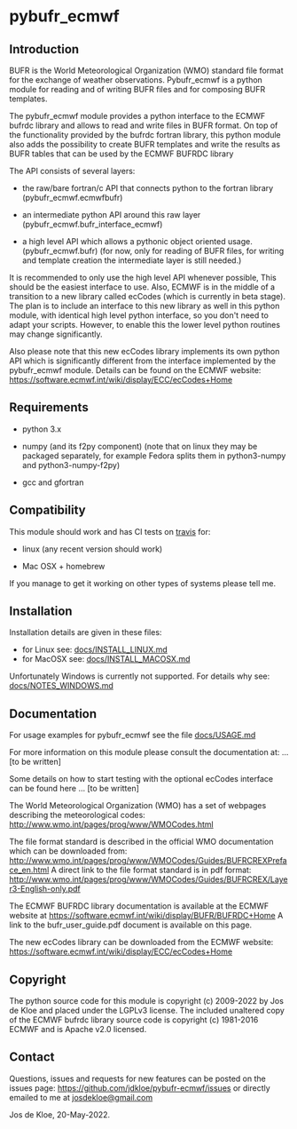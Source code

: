 # pybufr_ecmwf

## Introduction

BUFR is the World Meteorological Organization (WMO) standard
file format for the exchange of weather observations.
Pybufr_ecmwf is a python module for reading and of writing BUFR files
and for composing BUFR templates.

The pybufr_ecmwf module provides a python interface to the ECMWF bufrdc
library and allows to read and write files in BUFR format.
On top of the functionality provided by the bufrdc fortran library,
this python module also adds the possibility to create BUFR templates
and write the results as BUFR tables that can be used by the
ECMWF BUFRDC library

The API consists of several layers:
* the raw/bare fortran/c API that connects python to the fortran library
  (pybufr_ecmwf.ecmwfbufr)

* an intermediate python API around this raw layer
  (pybufr_ecmwf.bufr_interface_ecmwf)
  
* a high level API which allows a pythonic object 
  oriented usage. (pybufr_ecmwf.bufr)
  (for now, only for reading of BUFR files,
   for writing and template creation the intermediate layer is still needed.)

It is recommended to only use the high level API whenever possible,
This should be the easiest interface to use.
Also, ECMWF is in the middle of a transition to a new library
called ecCodes (which is currently in beta stage).
The plan is to include an interface to this new library as well in this
python module, with identical high level python interface, so you don't
need to adapt your scripts.
However, to enable this the lower level python routines
may change significantly.

Also please note that this new ecCodes library implements its own
python API which is significantly different from the interface
implemented by the pybufr_ecmwf module.
Details can be found on the ECMWF website:
https://software.ecmwf.int/wiki/display/ECC/ecCodes+Home

## Requirements

* python 3.x

* numpy (and its f2py component)
  (note that on linux they may be packaged separately, for example
   Fedora splits them in python3-numpy and python3-numpy-f2py)

* gcc and gfortran

## Compatibility

This module should work and has CI tests on
[travis](https://travis-ci.org/jdkloe/pybufr-ecmwf) for:

* linux (any recent version should work)

* Mac OSX + homebrew

If you manage to get it working on other types of systems please tell me.

## Installation

Installation details are given in these files:
* for Linux see:   [docs/INSTALL_LINUX.md](docs/INSTALL_LINUX.md)
* for MacOSX see:  [docs/INSTALL_MACOSX.md](docs/INSTALL_MACOSX.md)

Unfortunately Windows is currently not supported.
For details why see: [docs/NOTES_WINDOWS.md](docs/NOTES_WINDOWS.md)

## Documentation

For usage examples for pybufr_ecmwf see the file [docs/USAGE.md](docs/USAGE.md)

For more information on this module please consult the documentation at:
... [to be written]

Some details on how to start testing with the optional
ecCodes interface can be found here ... [to be written]

The World Meteorological Organization (WMO) has a set of webpages
describing the meteorological codes:
http://www.wmo.int/pages/prog/www/WMOCodes.html

The file format standard is described in the official WMO documentation
which can be downloaded from:
http://www.wmo.int/pages/prog/www/WMOCodes/Guides/BUFRCREXPreface_en.html
A direct link to the file format standard is in pdf format:
http://www.wmo.int/pages/prog/www/WMOCodes/Guides/BUFRCREX/Layer3-English-only.pdf

The ECMWF BUFRDC library documentation is available at the ECMWF website at
https://software.ecmwf.int/wiki/display/BUFR/BUFRDC+Home
A link to the bufr_user_guide.pdf document is available on this page.

The new ecCodes library can be downloaded from the ECMWF website:
https://software.ecmwf.int/wiki/display/ECC/ecCodes+Home

## Copyright

The python source code for this module
is copyright (c) 2009-2022 by Jos de Kloe
and placed under the LGPLv3 license.
The included unaltered copy of the ECMWF bufrdc library source code
is copyright (c) 1981-2016 ECMWF and is Apache v2.0 licensed.

## Contact

Questions, issues and requests for new features can be posted
on the issues page: https://github.com/jdkloe/pybufr-ecmwf/issues
or directly emailed to me at josdekloe@gmail.com

Jos de Kloe, 20-May-2022.
